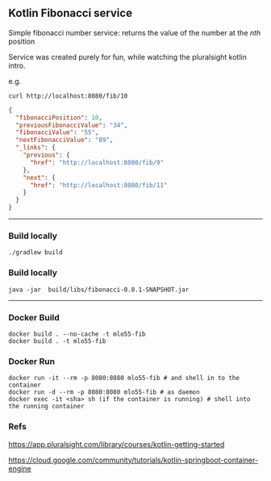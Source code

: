 ## Kotlin Fibonacci service
Simple fibonacci number service:
returns the value of the number at the _nth_ position

Service was created purely for fun, while watching the pluralsight kotlin intro.

e.g.

    curl http://localhost:8080/fib/10

```json
{
  "fibonacciPosition": 10,
  "previousFibonacciValue": "34",
  "fibonacciValue": "55",
  "nextFibonacciValue": "89",
  "_links": {
    "previous": {
      "href": "http://localhost:8080/fib/9"
    },
    "next": {
      "href": "http://localhost:8080/fib/11"
    }
  }
}
```

---
 
### Build locally
    ./gradlew build

### Build locally
    java -jar  build/libs/fibonacci-0.0.1-SNAPSHOT.jar

---

### Docker Build
    docker build . --no-cache -t mlo55-fib
    docker build . -t mlo55-fib

### Docker Run
    docker run -it --rm -p 8080:8080 mlo55-fib # and shell in to the container
    docker run -d --rm -p 8080:8080 mlo55-fib # as daemon
    docker exec -it <sha> sh (if the container is running) # shell into the running container

### Refs

https://app.pluralsight.com/library/courses/kotlin-getting-started

https://cloud.google.com/community/tutorials/kotlin-springboot-container-engine
